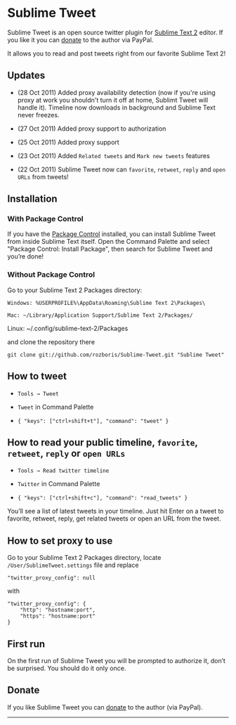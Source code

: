 # Sublime Tweet #

Sublime Tweet is an open source twitter plugin for [Sublime Text 2][sublime] editor. If you like it you can [donate][donate] to the author via PayPal.

It allows you to read and post tweets right from our favorite Sublime Text 2!

## Updates ##

* (28 Oct 2011) Added proxy availability detection (now if you're using proxy at work you shouldn't turn it off at home, Sublimt Tweet will handle it). Timeline now downloads in background and Sublime Text never freezes.

* (27 Oct 2011) Added proxy support to authorization

* (25 Oct 2011) Added proxy support

* (23 Oct 2011) Added `Related tweets` and `Mark new tweets` features

* (22 Oct 2011) Sublime Tweet now can `favorite`, `retweet`, `reply` and `open URLs` from tweets!

## Installation ##

### With Package Control ###

If you have the [Package Control][package_control] installed, you can install Sublime Tweet from inside Sublime Text itself. Open the Command Palette and select "Package Control: Install Package", then search for Sublime Tweet and you’re done!

### Without Package Control ###

Go to your Sublime Text 2 Packages directory:

	Windows: %USERPROFILE%\AppData\Roaming\Sublime Text 2\Packages\

	Mac: ~/Library/Application Support/Sublime Text 2/Packages/	

  Linux: ~/.config/sublime-text-2/Packages

and clone the repository there
	
	git clone git://github.com/rozboris/Sublime-Tweet.git "Sublime Tweet"


## How to tweet ##

* `Tools → Tweet`

* `Tweet` in Command Palette

* `{ "keys": ["ctrl+shift+t"], "command": "tweet" }`

## How to read your public timeline, `favorite`, `retweet`, `reply` or `open URLs` ##

* `Tools → Read twitter timeline`

* `Twitter` in Command Palette

* `{ "keys": ["ctrl+shift+c"], "command": "read_tweets" }`

You’ll see a list of latest tweets in your timeline. Just hit Enter on a tweet to favorite, retweet, reply, get related tweets or open an URL from the tweet.

## How to set proxy to use ##

Go to your Sublime Text 2 Packages directory, locate `/User/SublimeTweet.settings` file and replace

    "twitter_proxy_config": null

with

	"twitter_proxy_config": {
	    "http": "hostname:port", 
	    "https": "hostname:port"
	}


## First run ##

On the first run of Sublime Tweet you will be prompted to authorize it, don’t be surprised. You should do it only once.

## Donate ##

If you like Sublime Tweet you can [donate][donate] to the author (via PayPal).

---------

[sublime]: http://www.sublimetext.com/2
[package_control]: http://wbond.net/sublime_packages/package_control
[donate]: https://www.paypal.com/cgi-bin/webscr?cmd=_donations&business=TVLQ2XQGFDS6Y&lc=US&item_name=Sublime%20Tweet&item_number=SublimeTweet&currency_code=USD&bn=PP%2dDonationsBF%3abtn_donate_SM%2egif%3aNonHosted
